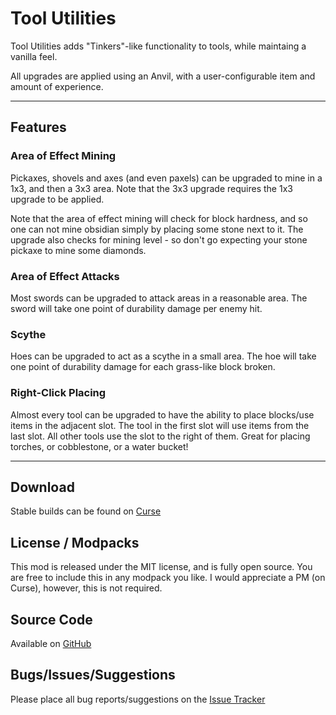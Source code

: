 # Tool Utilities

Tool Utilities adds "Tinkers"-like functionality to tools, while maintaing a vanilla feel.

All upgrades are applied using an Anvil, with a user-configurable item and amount of experience.

---
## Features
### Area of Effect Mining
Pickaxes, shovels and axes (and even paxels) can be upgraded to mine in a 1x3, and then a 3x3 area. Note that the 3x3 upgrade requires the 1x3 upgrade to be applied.

Note that the area of effect mining will check for block hardness, and so one can not mine obsidian simply by placing some stone next to it. The upgrade also checks for mining level - so don't go expecting your stone pickaxe to mine some diamonds.

### Area of Effect Attacks
Most swords can be upgraded to attack areas in a reasonable area. The sword will take one point of durability damage per enemy hit.

### Scythe
Hoes can be upgraded to act as a scythe in a small area. The hoe will take one point of durability damage for each grass-like block broken.

### Right-Click Placing
Almost every tool can be upgraded to have the ability to place blocks/use items in the adjacent slot. The tool in the first slot will use items from the last slot. All other tools use the slot to the right of them. Great for placing torches, or cobblestone, or a water bucket!

---
## Download
Stable builds can be found on [Curse](http://www.curse.com/mc-mods/minecraft/224591-toolutilities)

## License / Modpacks
This mod is released under the MIT license, and is fully open source. You are free to include this in any modpack you like. I would appreciate a PM (on Curse), however, this is not required.

## Source Code
Available on [GitHub](https://github.com/wyldmods/ToolUtilities)

## Bugs/Issues/Suggestions
Please place all bug reports/suggestions on the [Issue Tracker](https://github.com/wyldmods/ToolUtilities/issues)
